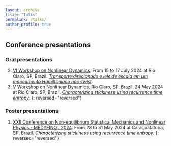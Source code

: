 ```yaml
---
layout: archive
title: "Talks"
permalink: /talks/
author_profile: true
---
```


## Conference presentations

### Oral presentations

2. [VI Workshop on Nonlinear Dynamics](https://www.even3.com.br/vi-wnd2024/). From 15 to 17 July 2024 at Rio Claro, SP, Brazil. [*Transporte direcionado e leis de escala em um mapeamento Hamiltoniano não-twist*](http://mrolims.github.io/files/oral2.pdf).
1. V Workshop on Nonlinear Dynamics. Rio Claro, SP, Brazil. 24 May 2024 at Rio Claro, SP, Brazil. [*Characterizing stickiness using recurrence time entropy*](http://mrolims.github.io/files/oral1.pdf). 
{: reversed="reversed"}


### Poster presentations

1. [XXII Conference on Non-equilibrium Statistical Mechanics and Nonlinear Physics - MEDYFINOL 2024](https://www.even3.com.br/medyfinol2024/). From 28 to 31 May 2024 at Caraguatatuba, SP, Brazil. [*Characterizing stickiness using recurrence time entropy*](http://mrolims.github.io/files/poster1.pdf).
{: reversed="reversed"}